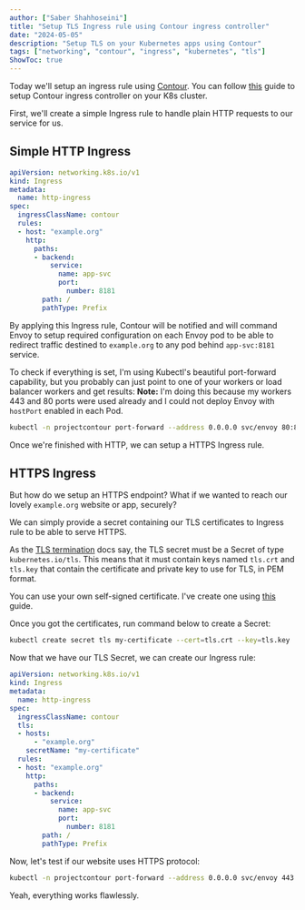 ```yaml
---
author: ["Saber Shahhoseini"]
title: "Setup TLS Ingress rule using Contour ingress controller"
date: "2024-05-05"
description: "Setup TLS on your Kubernetes apps using Contour"
tags: ["networking", "contour", "ingress", "kubernetes", "tls"]
ShowToc: true
---
```


Today we'll setup an ingress rule using [Contour](https://github.com/projectcontour/contour). You can follow [this](https://sabersh.ir/posts/2024-05-05-setup-contour-ingress/) guide to setup Contour ingress controller on your K8s cluster.

First, we'll create a simple Ingress rule to handle plain HTTP requests to our service for us.

## Simple HTTP Ingress

```yaml
apiVersion: networking.k8s.io/v1
kind: Ingress
metadata:
  name: http-ingress
spec:
  ingressClassName: contour
  rules:
  - host: "example.org"
    http:
      paths:
      - backend:
          service:
            name: app-svc
            port:
              number: 8181
        path: /
        pathType: Prefix
```

By applying this Ingress rule, Contour will be notified and will command Envoy to setup required configuration on each Envoy pod to be able to redirect traffic destined to `example.org` to any pod behind `app-svc:8181` service.

To check if everything is set, I'm using Kubectl's beautiful port-forward capability, but you probably can just point to one of your workers or load balancer workers and get results:
**Note:** I'm doing this because my workers 443 and 80 ports were used already and I could not deploy Envoy with `hostPort` enabled in each Pod.

```bash
kubectl -n projectcontour port-forward --address 0.0.0.0 svc/envoy 80:80
```

Once we're finished with HTTP, we can setup a HTTPS Ingress rule.

## HTTPS Ingress

But how do we setup an HTTPS endpoint? What if we wanted to reach our lovely `example.org` website or app, securely?

We can simply provide a secret containing our TLS certificates to Ingress rule to be able to serve HTTPS.

As the [TLS termination](https://projectcontour.io/docs/1.28/config/tls-termination/) docs say, the TLS secret must be a Secret of type  `kubernetes.io/tls`. This means that it must contain keys named  `tls.crt`  and  `tls.key`  that contain the certificate and private key to use for TLS, in PEM format.

You can use your own self-signed certificate. I've create one using [this](https://devopscube.com/create-self-signed-certificates-openssl/) guide.

Once you got the certificates, run command below to create a Secret:

```bash
kubectl create secret tls my-certificate --cert=tls.crt --key=tls.key
```

Now that we have our TLS Secret, we can create our Ingress rule:

```yaml
apiVersion: networking.k8s.io/v1
kind: Ingress
metadata:
  name: http-ingress
spec:
  ingressClassName: contour
  tls:
  - hosts:
      - "example.org"
    secretName: "my-certificate"
  rules:
  - host: "example.org"
    http:
      paths:
      - backend:
          service:
            name: app-svc
            port:
              number: 8181
        path: /
        pathType: Prefix
```

Now, let's test if our website uses HTTPS protocol:

```bash
kubectl -n projectcontour port-forward --address 0.0.0.0 svc/envoy 443:443
```

Yeah, everything works flawlessly.
